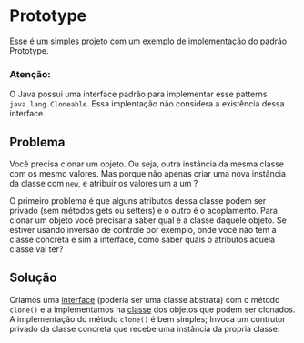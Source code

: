 # Prototype
Esse é um simples projeto com um exemplo de implementação do padrão Prototype. 

### Atenção:
O Java possui uma interface padrão para implementar esse patterns ```java.lang.Cloneable```. 
Essa implentação não considera a existência dessa interface.

## Problema
Você precisa clonar um objeto. Ou seja, outra instância da mesma classe com os mesmo valores.
Mas porque não apenas criar uma nova instância da classe com ```new```, e atribuir os valores um a um ?

O primeiro problema é que alguns atributos dessa classe podem ser privado (sem métodos gets ou setters) e o outro é o acoplamento. Para clonar um objeto você precisaria saber qual é a classe daquele objeto. Se estiver usando inversão de controle por exemplo, onde você não tem a classe concreta e sim a interface, como saber quais o atributos aquela classe vai ter?  


## Solução
Criamos uma [interface](https://github.com/JohnGomez/Design-Patterns/blob/master/Criacionais/prototype/src/com/patterns/AbstractModel.java) (poderia ser uma classe abstrata) com o método ```clone()``` e a implementamos na [classe](https://github.com/JohnGomez/Design-Patterns/blob/master/Criacionais/prototype/src/com/patterns/People.java) dos objetos que podem ser clonados.
A implementação do método ```clone()``` é bem simples; Invoca um contrutor privado da classe concreta que recebe uma instância da propria classe. 



